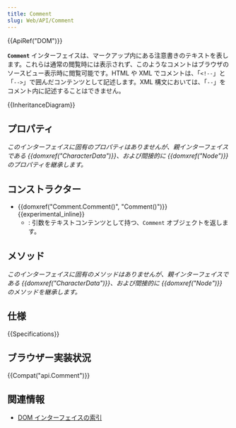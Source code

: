 ```yaml
---
title: Comment
slug: Web/API/Comment
---
```


{{ApiRef("DOM")}}

**`Comment`** インターフェイスは、マークアップ内にある注意書きのテキストを表します。これらは通常の閲覧時には表示されず、このようなコメントはブラウザのソースビュー表示時に閲覧可能です。HTML や XML でコメントは、「`<!--`」と「`-->`」で囲んだコンテンツとして記述します。XML 構文においては、「`--`」をコメント内に記述することはできません。

{{InheritanceDiagram}}

## プロパティ

_このインターフェイスに固有のプロパティはありませんが、親インターフェイスである {{domxref("CharacterData")}}、および間接的に {{domxref("Node")}} のプロパティを継承します。_

## コンストラクター

- {{domxref("Comment.Comment()", "Comment()")}} {{experimental_inline}}
  - : 引数をテキストコンテンツとして持つ、`Comment` オブジェクトを返します。

## メソッド

_このインターフェイスに固有のメソッドはありませんが、親インターフェイスである {{domxref("CharacterData")}}、および間接的に {{domxref("Node")}} のメソッドを継承します。_

## 仕様

{{Specifications}}

## ブラウザー実装状況

{{Compat("api.Comment")}}

## 関連情報

- [DOM インターフェイスの索引](/ja/docs/DOM/DOM_Reference)
